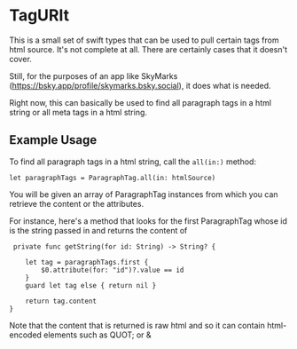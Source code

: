 #  TagURIt

This is a small set of swift types that can be used to pull certain tags from html source.
It's not complete at all.
There are certainly cases that it doesn't cover.

Still, for the purposes of an app like SkyMarks (https://bsky.app/profile/skymarks.bsky.social), it does what is needed.

Right now, this can basically be used to find all paragraph tags in a html string or all meta tags in a html string.

## Example Usage

To find all paragraph tags in a html string, call the `all(in:)` method:

    let paragraphTags = ParagraphTag.all(in: htmlSource)
    
 You will be given an array of ParagraphTag instances from which you can retrieve the content or the attributes.
 
 For instance, here's a method that looks for the first ParagraphTag whose id is the string passed in and returns the content of  
 
     private func getString(for id: String) -> String? {
        
        let tag = paragraphTags.first {
            $0.attribute(for: "id")?.value == id
        }
        guard let tag else { return nil }
        
        return tag.content
    }

Note that the content that is returned is raw html and so it can contain html-encoded elements such as QUOT; or &amp;
